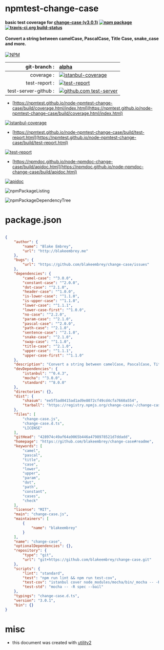 # npmtest-change-case

#### basic test coverage for  [change-case (v3.0.1)](https://github.com/blakeembrey/change-case#readme)  [![npm package](https://img.shields.io/npm/v/npmtest-change-case.svg?style=flat-square)](https://www.npmjs.org/package/npmtest-change-case) [![travis-ci.org build-status](https://api.travis-ci.org/npmtest/node-npmtest-change-case.svg)](https://travis-ci.org/npmtest/node-npmtest-change-case)

#### Convert a string between camelCase, PascalCase, Title Case, snake_case and more.

[![NPM](https://nodei.co/npm/change-case.png?downloads=true&downloadRank=true&stars=true)](https://www.npmjs.com/package/change-case)

| git-branch : | [alpha](https://github.com/npmtest/node-npmtest-change-case/tree/alpha)|
|--:|:--|
| coverage : | [![istanbul-coverage](https://npmtest.github.io/node-npmtest-change-case/build/coverage.badge.svg)](https://npmtest.github.io/node-npmtest-change-case/build/coverage.html/index.html)|
| test-report : | [![test-report](https://npmtest.github.io/node-npmtest-change-case/build/test-report.badge.svg)](https://npmtest.github.io/node-npmtest-change-case/build/test-report.html)|
| test-server-github : | [![github.com test-server](https://npmtest.github.io/node-npmtest-change-case/GitHub-Mark-32px.png)](https://npmtest.github.io/node-npmtest-change-case/build/app/index.html) | | build-artifacts : | [![build-artifacts](https://npmtest.github.io/node-npmtest-change-case/glyphicons_144_folder_open.png)](https://github.com/npmtest/node-npmtest-change-case/tree/gh-pages/build)|

- [https://npmtest.github.io/node-npmtest-change-case/build/coverage.html/index.html](https://npmtest.github.io/node-npmtest-change-case/build/coverage.html/index.html)

[![istanbul-coverage](https://npmtest.github.io/node-npmtest-change-case/build/screenCapture.buildCi.browser.%252Ftmp%252Fbuild%252Fcoverage.lib.html.png)](https://npmtest.github.io/node-npmtest-change-case/build/coverage.html/index.html)

- [https://npmtest.github.io/node-npmtest-change-case/build/test-report.html](https://npmtest.github.io/node-npmtest-change-case/build/test-report.html)

[![test-report](https://npmtest.github.io/node-npmtest-change-case/build/screenCapture.buildCi.browser.%252Ftmp%252Fbuild%252Ftest-report.html.png)](https://npmtest.github.io/node-npmtest-change-case/build/test-report.html)

- [https://npmdoc.github.io/node-npmdoc-change-case/build/apidoc.html](https://npmdoc.github.io/node-npmdoc-change-case/build/apidoc.html)

[![apidoc](https://npmdoc.github.io/node-npmdoc-change-case/build/screenCapture.buildCi.browser.%252Ftmp%252Fbuild%252Fapidoc.html.png)](https://npmdoc.github.io/node-npmdoc-change-case/build/apidoc.html)

![npmPackageListing](https://npmtest.github.io/node-npmtest-change-case/build/screenCapture.npmPackageListing.svg)

![npmPackageDependencyTree](https://npmtest.github.io/node-npmtest-change-case/build/screenCapture.npmPackageDependencyTree.svg)



# package.json

```json

{
    "author": {
        "name": "Blake Embrey",
        "url": "http://blakeembrey.me"
    },
    "bugs": {
        "url": "https://github.com/blakeembrey/change-case/issues"
    },
    "dependencies": {
        "camel-case": "^3.0.0",
        "constant-case": "^2.0.0",
        "dot-case": "^2.1.0",
        "header-case": "^1.0.0",
        "is-lower-case": "^1.1.0",
        "is-upper-case": "^1.1.0",
        "lower-case": "^1.1.1",
        "lower-case-first": "^1.0.0",
        "no-case": "^2.2.0",
        "param-case": "^2.1.0",
        "pascal-case": "^2.0.0",
        "path-case": "^2.1.0",
        "sentence-case": "^2.1.0",
        "snake-case": "^2.1.0",
        "swap-case": "^1.1.0",
        "title-case": "^2.1.0",
        "upper-case": "^1.1.1",
        "upper-case-first": "^1.1.0"
    },
    "description": "Convert a string between camelCase, PascalCase, Title Case, snake_case and more.",
    "devDependencies": {
        "istanbul": "^0.4.3",
        "mocha": "^3.0.0",
        "standard": "^8.0.0"
    },
    "directories": {},
    "dist": {
        "shasum": "ee5f5ad0415ad1ad9e8072cf49cd4cfa7660a554",
        "tarball": "https://registry.npmjs.org/change-case/-/change-case-3.0.1.tgz"
    },
    "files": [
        "change-case.js",
        "change-case.d.ts",
        "LICENSE"
    ],
    "gitHead": "428974c49af64a9065b446a4798978521d7ddadd",
    "homepage": "https://github.com/blakeembrey/change-case#readme",
    "keywords": [
        "camel",
        "pascal",
        "title",
        "case",
        "lower",
        "upper",
        "param",
        "dot",
        "path",
        "constant",
        "cases",
        "check"
    ],
    "license": "MIT",
    "main": "change-case.js",
    "maintainers": [
        {
            "name": "blakeembrey"
        }
    ],
    "name": "change-case",
    "optionalDependencies": {},
    "repository": {
        "type": "git",
        "url": "git+https://github.com/blakeembrey/change-case.git"
    },
    "scripts": {
        "lint": "standard",
        "test": "npm run lint && npm run test-cov",
        "test-cov": "istanbul cover node_modules/mocha/bin/_mocha -- -R spec --bail",
        "test-std": "mocha -- -R spec --bail"
    },
    "typings": "change-case.d.ts",
    "version": "3.0.1",
    "bin": {}
}
```



# misc
- this document was created with [utility2](https://github.com/kaizhu256/node-utility2)
